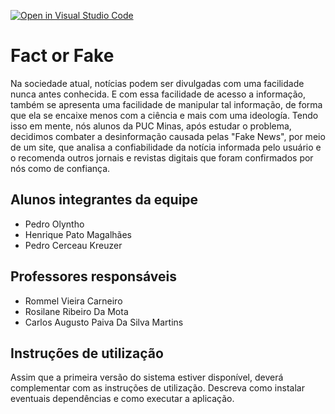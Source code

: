 [![Open in Visual Studio Code](https://classroom.github.com/assets/open-in-vscode-f059dc9a6f8d3a56e377f745f24479a46679e63a5d9fe6f495e02850cd0d8118.svg)](https://classroom.github.com/online_ide?assignment_repo_id=452392&assignment_repo_type=GroupAssignmentRepo)
# Fact or Fake
Na sociedade atual, notícias podem ser divulgadas com uma facilidade nunca antes conhecida. E com essa facilidade de acesso a informação, também se apresenta uma facilidade de 
manipular tal informação, de forma que ela se encaixe menos com a ciência e mais com uma ideología. Tendo isso em mente, nós alunos da PUC Minas, após estudar o problema, decidimos
combater a desinformação causada pelas "Fake News", por meio de um site, que analisa a confiabilidade da notícia informada pelo usuário e o recomenda outros jornais e revistas digitais
que foram confirmados por nós como de confiança.

## Alunos integrantes da equipe

* Pedro Olyntho 
* Henrique Pato Magalhães
* Pedro Cerceau Kreuzer

## Professores responsáveis

* Rommel Vieira Carneiro
* Rosilane Ribeiro Da Mota
* Carlos Augusto Paiva Da Silva Martins

## Instruções de utilização

Assim que a primeira versão do sistema estiver disponível, deverá complementar com as instruções de utilização. Descreva como instalar eventuais dependências e como executar a aplicação.
